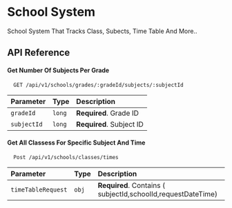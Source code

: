 
# School System

School System That Tracks Class, Subects, Time Table And More..


## API Reference

#### Get Number Of Subjects Per Grade

```http
  GET /api/v1/schools/grades/:gradeId/subjects/:subjectId
```

| Parameter | Type     | Description                |
| :-------- | :------- | :------------------------- |
| `gradeId` | `long` | **Required**. Grade ID |
| `subjectId` | `long` | **Required**. Subject ID |

#### Get All Classess For Specific Subject And Time

```http
  Post /api/v1/schools/classes/times
```

| Parameter | Type     | Description                       |
| :-------- | :------- | :-------------------------------- |
| `timeTableRequest`      | `obj` | **Required**. Contains ( subjectId,schoolId,requestDateTime) |


